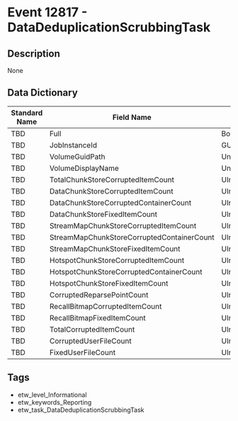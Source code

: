 # Event 12817 - DataDeduplicationScrubbingTask

## Description
None

## Data Dictionary
|Standard Name|Field Name|Type|Description|Sample Value|
|---|---|---|---|---|
|TBD|Full|Boolean|None|`None`|
|TBD|JobInstanceId|GUID|None|`None`|
|TBD|VolumeGuidPath|UnicodeString|None|`None`|
|TBD|VolumeDisplayName|UnicodeString|None|`None`|
|TBD|TotalChunkStoreCorruptedItemCount|UInt32|None|`None`|
|TBD|DataChunkStoreCorruptedItemCount|UInt32|None|`None`|
|TBD|DataChunkStoreCorruptedContainerCount|UInt32|None|`None`|
|TBD|DataChunkStoreFixedItemCount|UInt32|None|`None`|
|TBD|StreamMapChunkStoreCorruptedItemCount|UInt32|None|`None`|
|TBD|StreamMapChunkStoreCorruptedContainerCount|UInt32|None|`None`|
|TBD|StreamMapChunkStoreFixedItemCount|UInt32|None|`None`|
|TBD|HotspotChunkStoreCorruptedItemCount|UInt32|None|`None`|
|TBD|HotspotChunkStoreCorruptedContainerCount|UInt32|None|`None`|
|TBD|HotspotChunkStoreFixedItemCount|UInt32|None|`None`|
|TBD|CorruptedReparsePointCount|UInt32|None|`None`|
|TBD|RecallBitmapCorruptedItemCount|UInt32|None|`None`|
|TBD|RecallBitmapFixedItemCount|UInt32|None|`None`|
|TBD|TotalCorruptedItemCount|UInt32|None|`None`|
|TBD|CorruptedUserFileCount|UInt32|None|`None`|
|TBD|FixedUserFileCount|UInt32|None|`None`|

## Tags
* etw_level_Informational
* etw_keywords_Reporting
* etw_task_DataDeduplicationScrubbingTask